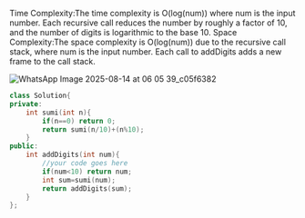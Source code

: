 Time Complexity:The time complexity is O(log(num)) where num is the input number. Each recursive call reduces the number by roughly a factor of 10, and the number of digits is logarithmic to the base 10.
Space Complexity:The space complexity is O(log(num)) due to the recursive call stack, where num is the input number. Each call to addDigits adds a new frame to the call stack.

![WhatsApp Image 2025-08-14 at 06 05 39_c05f6382](https://github.com/user-attachments/assets/c4088334-bf40-400c-a6eb-99a3d28bd78c)

```cpp
class Solution{
private:
    int sumi(int n){
        if(n==0) return 0;
        return sumi(n/10)+(n%10);
    }
public:
	int addDigits(int num){
		//your code goes here
        if(num<10) return num;
        int sum=sumi(num);
        return addDigits(sum);
	}
};
